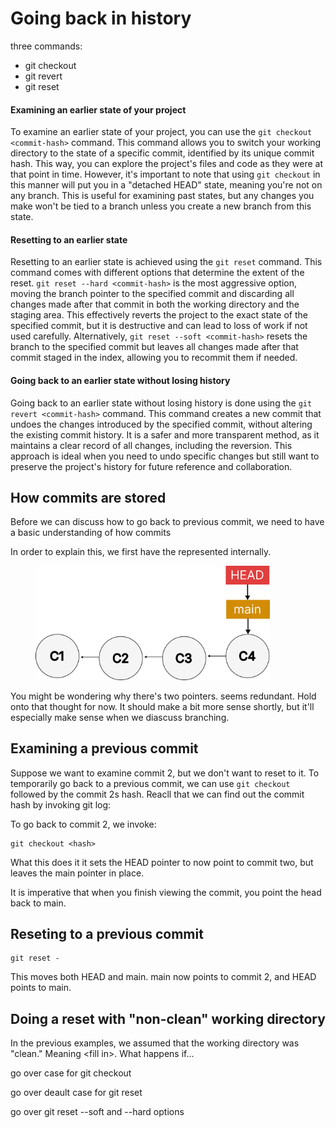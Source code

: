 # Going back in history

three commands:

* git checkout
* git revert&#x20;
* git reset&#x20;



#### Examining an earlier state of your project

To examine an earlier state of your project, you can use the `git checkout <commit-hash>` command. This command allows you to switch your working directory to the state of a specific commit, identified by its unique commit hash. This way, you can explore the project's files and code as they were at that point in time. However, it's important to note that using `git checkout` in this manner will put you in a "detached HEAD" state, meaning you're not on any branch. This is useful for examining past states, but any changes you make won't be tied to a branch unless you create a new branch from this state.



#### Resetting to an earlier state

Resetting to an earlier state is achieved using the `git reset` command. This command comes with different options that determine the extent of the reset. `git reset --hard <commit-hash>` is the most aggressive option, moving the branch pointer to the specified commit and discarding all changes made after that commit in both the working directory and the staging area. This effectively reverts the project to the exact state of the specified commit, but it is destructive and can lead to loss of work if not used carefully. Alternatively, `git reset --soft <commit-hash>` resets the branch to the specified commit but leaves all changes made after that commit staged in the index, allowing you to recommit them if needed.

#### Going back to an earlier state without losing history

Going back to an earlier state without losing history is done using the `git revert <commit-hash>` command. This command creates a new commit that undoes the changes introduced by the specified commit, without altering the existing commit history. It is a safer and more transparent method, as it maintains a clear record of all changes, including the reversion. This approach is ideal when you need to undo specific changes but still want to preserve the project's history for future reference and collaboration.

## How  commits are stored



Before we can discuss how to go back to previous commit, we need to have a basic understanding of how commits&#x20;

In order to explain this, we first have the represented internally.

<figure><img src="../../.gitbook/assets/Group 20 (6) (1).png" alt="" width="375"><figcaption></figcaption></figure>





You might be wondering why there's two pointers. seems redundant. Hold onto that thought for now. It should make a bit more sense shortly, but it'll especially make sense when we diascuss branching.&#x20;

## Examining a previous commit

Suppose we want to examine commit 2, but we don't want to reset to it. To temporarily go back to a previous commit, we can use `git checkout` followed by the commit 2s hash. Reacll that we can find out the commit hash by invoking git log:



To go back to commit 2, we invoke:

```
git checkout <hash>
```

What this does it it sets the HEAD pointer to now point to commit two, but leaves the main pointer in place.

It is imperative that when you finish viewing the commit, you point the head back to main.&#x20;

## Reseting to a previous commit



```
git reset -
```

This moves both HEAD and main. main now points to commit 2, and HEAD points to main.&#x20;



## Doing a reset with "non-clean" working directory

In the previous examples, we assumed that the working directory was "clean." Meaning \<fill in>. What happens if...



go over case for git checkout



go over deault case for git reset

go over git reset --soft and --hard options












